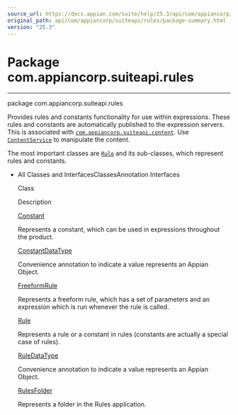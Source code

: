 ```yaml
---
source_url: https://docs.appian.com/suite/help/25.3/api/com/appiancorp/suiteapi/rules/package-summary.html
original_path: api/com/appiancorp/suiteapi/rules/package-summary.html
version: "25.3"
---
```


# Package com.appiancorp.suiteapi.rules

* * *

package com.appiancorp.suiteapi.rules

Provides rules and constants functionality for use within expressions. These rules and constants are automatically published to the expression servers. This is associated with [`com.appiancorp.suiteapi.content`](../content/package-summary.html). Use [`ContentService`](../content/ContentService.html "interface in com.appiancorp.suiteapi.content") to manipulate the content.

The most important classes are [`Rule`](Rule.html "class in com.appiancorp.suiteapi.rules") and its sub-classes, which represent rules and constants.

-   All Classes and InterfacesClassesAnnotation Interfaces

    Class

    Description

    [Constant](Constant.html "class in com.appiancorp.suiteapi.rules")

    Represents a constant, which can be used in expressions throughout the product.

    [ConstantDataType](ConstantDataType.html "annotation interface in com.appiancorp.suiteapi.rules")

    Convenience annotation to indicate a value represents an Appian Object.

    [FreeformRule](FreeformRule.html "class in com.appiancorp.suiteapi.rules")

    Represents a freeform rule, which has a set of parameters and an expression which is run whenever the rule is called.

    [Rule](Rule.html "class in com.appiancorp.suiteapi.rules")

    Represents a rule or a constant in rules (constants are actually a special case of rules).

    [RuleDataType](RuleDataType.html "annotation interface in com.appiancorp.suiteapi.rules")

    Convenience annotation to indicate a value represents an Appian Object.

    [RulesFolder](RulesFolder.html "class in com.appiancorp.suiteapi.rules")

    Represents a folder in the Rules application.